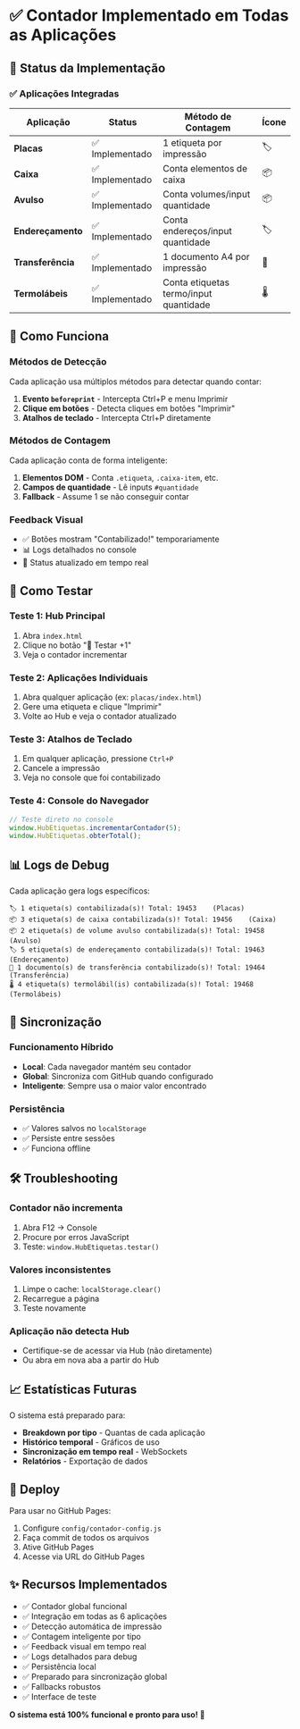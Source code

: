 # ✅ Contador Implementado em Todas as Aplicações

## 🎯 Status da Implementação

### ✅ **Aplicações Integradas**

| Aplicação | Status | Método de Contagem | Ícone |
|-----------|--------|-------------------|-------|
| **Placas** | ✅ Implementado | 1 etiqueta por impressão | 🏷️ |
| **Caixa** | ✅ Implementado | Conta elementos de caixa | 📦 |
| **Avulso** | ✅ Implementado | Conta volumes/input quantidade | 📦 |
| **Endereçamento** | ✅ Implementado | Conta endereços/input quantidade | 🏷️ |
| **Transferência** | ✅ Implementado | 1 documento A4 por impressão | 🚚 |
| **Termolábeis** | ✅ Implementado | Conta etiquetas termo/input quantidade | 🌡️ |

## 🔧 **Como Funciona**

### **Métodos de Detecção**
Cada aplicação usa múltiplos métodos para detectar quando contar:

1. **Evento `beforeprint`** - Intercepta Ctrl+P e menu Imprimir
2. **Clique em botões** - Detecta cliques em botões "Imprimir"
3. **Atalhos de teclado** - Intercepta Ctrl+P diretamente

### **Métodos de Contagem**
Cada aplicação conta de forma inteligente:

1. **Elementos DOM** - Conta `.etiqueta`, `.caixa-item`, etc.
2. **Campos de quantidade** - Lê inputs `#quantidade`
3. **Fallback** - Assume 1 se não conseguir contar

### **Feedback Visual**
- ✅ Botões mostram "Contabilizado!" temporariamente
- 📊 Logs detalhados no console
- 🔄 Status atualizado em tempo real

## 🧪 **Como Testar**

### **Teste 1: Hub Principal**
1. Abra `index.html`
2. Clique no botão "🧪 Testar +1"
3. Veja o contador incrementar

### **Teste 2: Aplicações Individuais**
1. Abra qualquer aplicação (ex: `placas/index.html`)
2. Gere uma etiqueta e clique "Imprimir"
3. Volte ao Hub e veja o contador atualizado

### **Teste 3: Atalhos de Teclado**
1. Em qualquer aplicação, pressione `Ctrl+P`
2. Cancele a impressão
3. Veja no console que foi contabilizado

### **Teste 4: Console do Navegador**
```javascript
// Teste direto no console
window.HubEtiquetas.incrementarContador(5);
window.HubEtiquetas.obterTotal();
```

## 📊 **Logs de Debug**

Cada aplicação gera logs específicos:

```
🏷️ 1 etiqueta(s) contabilizada(s)! Total: 19453    (Placas)
📦 3 etiqueta(s) de caixa contabilizada(s)! Total: 19456    (Caixa)
📦 2 etiqueta(s) de volume avulso contabilizada(s)! Total: 19458    (Avulso)
🏷️ 5 etiqueta(s) de endereçamento contabilizada(s)! Total: 19463    (Endereçamento)
🚚 1 documento(s) de transferência contabilizado(s)! Total: 19464    (Transferência)
🌡️ 4 etiqueta(s) termolábil(is) contabilizada(s)! Total: 19468    (Termolábeis)
```

## 🔄 **Sincronização**

### **Funcionamento Híbrido**
- **Local**: Cada navegador mantém seu contador
- **Global**: Sincroniza com GitHub quando configurado
- **Inteligente**: Sempre usa o maior valor encontrado

### **Persistência**
- ✅ Valores salvos no `localStorage`
- ✅ Persiste entre sessões
- ✅ Funciona offline

## 🛠️ **Troubleshooting**

### **Contador não incrementa**
1. Abra F12 → Console
2. Procure por erros JavaScript
3. Teste: `window.HubEtiquetas.testar()`

### **Valores inconsistentes**
1. Limpe o cache: `localStorage.clear()`
2. Recarregue a página
3. Teste novamente

### **Aplicação não detecta Hub**
- Certifique-se de acessar via Hub (não diretamente)
- Ou abra em nova aba a partir do Hub

## 📈 **Estatísticas Futuras**

O sistema está preparado para:
- **Breakdown por tipo** - Quantas de cada aplicação
- **Histórico temporal** - Gráficos de uso
- **Sincronização em tempo real** - WebSockets
- **Relatórios** - Exportação de dados

## 🚀 **Deploy**

Para usar no GitHub Pages:
1. Configure `config/contador-config.js`
2. Faça commit de todos os arquivos
3. Ative GitHub Pages
4. Acesse via URL do GitHub Pages

## ✨ **Recursos Implementados**

- ✅ Contador global funcional
- ✅ Integração em todas as 6 aplicações
- ✅ Detecção automática de impressão
- ✅ Contagem inteligente por tipo
- ✅ Feedback visual em tempo real
- ✅ Logs detalhados para debug
- ✅ Persistência local
- ✅ Preparado para sincronização global
- ✅ Fallbacks robustos
- ✅ Interface de teste

**O sistema está 100% funcional e pronto para uso! 🎉**